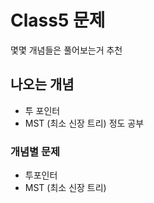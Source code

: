 # Class5 문제
몇몇 개념들은 풀어보는거 추천

## 나오는 개념
- 투 포인터
- MST (최소 신장 트리) 정도 공부

### 개념별 문제
- 투포인터
- MST (최소 신장 트리)
